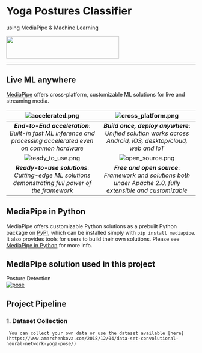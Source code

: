 # Yoga Postures Classifier
using MediaPipe &amp; Machine Learning

<img src='https://github.com/google/mediapipe/blob/master/docs/images/mediapipe_small.png' alt='' height=60 width=300>

--------------------------------------------------------------------------------

## Live ML anywhere

[MediaPipe](https://google.github.io/mediapipe/) offers cross-platform, customizable
ML solutions for live and streaming media.

![accelerated.png](https://github.com/google/mediapipe/blob/master/docs/images/accelerated_small.png)                                                               | ![cross_platform.png](https://github.com/google/mediapipe/blob/master/docs/images/cross_platform_small.png)
:------------------------------------------------------------------------------------------------------------: | :----------------------------------------------------:
***End-to-End acceleration***: *Built-in fast ML inference and processing accelerated even on common hardware* | ***Build once, deploy anywhere***: *Unified solution works across Android, iOS, desktop/cloud, web and IoT*
![ready_to_use.png](https://github.com/google/mediapipe/blob/master/docs/images/ready_to_use_small.png)                                                             | ![open_source.png](https://github.com/google/mediapipe/blob/master/docs/images/open_source_small.png)
***Ready-to-use solutions***: *Cutting-edge ML solutions demonstrating full power of the framework*            | ***Free and open source***: *Framework and solutions both under Apache 2.0, fully extensible and customizable*

## MediaPipe in Python

MediaPipe offers customizable Python solutions as a prebuilt Python package on
[PyPI](https://pypi.org/project/mediapipe/), which can be installed simply with
`pip install mediapipe`. It also provides tools for users to build their own
solutions. Please see
[MediaPipe in Python](https://google.github.io/mediapipe/getting_started/python)
for more info.

## MediaPipe solution used in this project
Posture Detection 
<br>
[![pose](https://github.com/google/mediapipe/blob/master/docs/images/mobile/pose_tracking_android_gpu_small.gif)](https://google.github.io/mediapipe/solutions/pose)


## Project Pipeline

### 1. Dataset Collection
     You can collect your own data or use the dataset available [here](https://www.amarchenkova.com/2018/12/04/data-set-convolutional-neural-network-yoga-pose/) 
